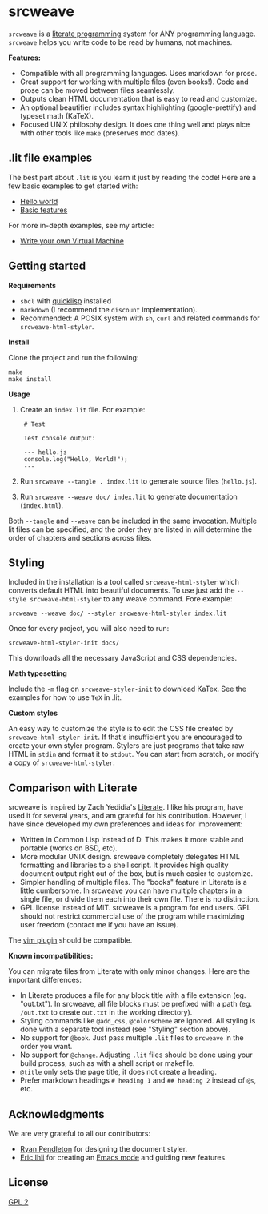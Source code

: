 # srcweave

`srcweave` is a [literate programming](https://en.wikipedia.org/wiki/Literate_programming) system for ANY programming language.
`srcweave` helps you write code to be read by humans, not machines.

**Features:**

- Compatible with all programming languages. Uses markdown for prose.
- Great support for working with multiple files (even books!). Code and prose can be moved between files seamlessly.
- Outputs clean HTML documentation that is easy to read and customize.
- An optional beautifier includes syntax highlighting (google-prettify) and typeset math (KaTeX).
- Focused UNIX philosphy design. It does one thing well and plays nice with other tools like `make` (preserves mod dates).

## .lit file examples

The best part about `.lit` is you learn it just by reading the code!
Here are a few basic examples to get started with:

- [Hello world](https://github.com/justinmeiners/srcweave/tree/master/tests/hello/hello.lit)
- [Basic features](https://github.com/justinmeiners/srcweave/tree/master/tests/basic/basic.lit)

For more in-depth examples, see my article:

- [Write your own Virtual Machine](https://github.com/justinmeiners/lc3-vm)

## Getting started

**Requirements**

- `sbcl` with [quicklisp](https://quicklisp.org) installed
- `markdown` (I recommend the `discount` implementation).
- Recommended: A POSIX system with `sh`, `curl` and related commands for `srcweave-html-styler`.

**Install**

Clone the project and run the following:

    make
    make install

**Usage**

1. Create an `index.lit` file. For example:

        # Test

        Test console output:

        --- hello.js
        console.log("Hello, World!");
        ---

2. Run `srcweave --tangle . index.lit` to generate source files (`hello.js`).

3. Run `srcweave --weave doc/ index.lit` to generate documentation (`index.html`).

Both `--tangle` and `--weave` can be included in the same invocation.
Multiple lit files can be specified, and the order they are listed in will determine the order of chapters and sections across files.

## Styling

Included in the installation is a tool called `srcweave-html-styler` which converts default HTML into beautiful documents.
To use just add the `--style srcweave-html-styler` to any weave command.
Fore example:

    srcweave --weave doc/ --styler srcweave-html-styler index.lit

Once for every project, you will also need to run:

    srcweave-html-styler-init docs/

This downloads all the necessary JavaScript and CSS dependencies.

**Math typesetting**

Include the `-m` flag on `srcweave-styler-init` to download KaTex.
See the examples for how to use `TeX` in .lit.

**Custom styles**

An easy way to customize the style is to edit the CSS file created by `srcweave-html-styler-init`.
If that's insufficient you are encouraged to create your own styler program.
Stylers are just programs that take raw HTML in `stdin` and format it to `stdout`.
You can start from scratch, or modify a copy of `srcweave-html-styler`.

## Comparison with Literate

srcweave is inspired by Zach Yedidia's [Literate](https://zyedidia.github.io/literate/).
I like his program, have used it for several years, and am grateful for his contribution.
However, I have since developed my own preferences and ideas for improvement:

- Written in Common Lisp instead of D.
  This makes it more stable and portable (works on BSD, etc).
- More modular UNIX design.
  srcweave completely delegates HTML formatting and libraries to a shell script.
  It provides high quality document output right out of the box, but is much easier to customize.
- Simpler handling of multiple files.
  The "books" feature in Literate is a little cumbersome.
  In srcweave you can have multiple chapters in a single file,
  or divide them each into their own file. There is no distinction.
- GPL license instead of MIT.
  srcweave is a program for end users.
  GPL should not restrict commercial use of the program while maximizing user freedom (contact me if you have an issue).

The [vim plugin](https://github.com/zyedidia/literate.vim) should be compatible.

**Known incompatibilities:**

You can migrate files from Literate with only minor changes.
Here are the important differences:

- In Literate produces a file for any block title with a file extension (eg. "out.txt").
  In srcweave, all file blocks must be prefixed with a path (eg. `/out.txt` to create `out.txt` in the working directory).
- Styling commands like `@add_css`, `@colorscheme` are ignored.
  All styling is done with a separate tool instead (see "Styling" section above).
- No support for `@book`. Just pass multiple `.lit` files to `srcweave` in the order you want.
- No support for `@change`. Adjusting `.lit` files should be done using your build process, such as with a shell script or makefile.
- `@title` only sets the page title, it does not create a heading.
- Prefer markdown headings `# heading 1`  and `## heading 2` instead of `@s`, etc.

## Acknowledgments

We are very grateful to all our contributors:

- [Ryan Pendleton](https://github.com/rpendleton) for designing the document styler.
- [Eric Ihli](https://github.com/eihli) for creating an [Emacs mode](https://github.com/eihli/lit-mode) and guiding new features.

## License

[GPL 2](LICENSE.txt)
